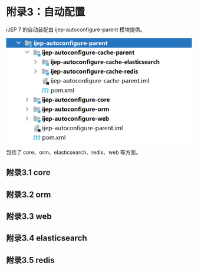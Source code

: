 # 附录3：自动配置

iJEP 7 的自动装配由 ijep-autoconfigure-parent 模块提供。

![image-20211227232330893](images/image-20211227232330893.png)

包括了 core、orm、elasticsearch、redis、web 等方面。

## 附录3.1 core

## 附录3.2 orm

## 附录3.3 web

## 附录3.4 elasticsearch

## 附录3.5 redis